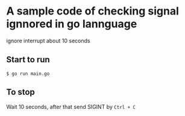 # A sample code of checking signal ignnored in go lannguage

ignore interrupt about 10 seconds

## Start to run

```
$ go run main.go
```

## To stop

Wait 10 seconds, after that send SIGINT by `Ctrl + C`
